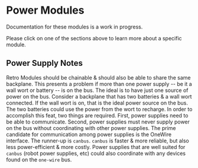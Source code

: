 # Power Modules
Documentation for these modules is a work in progress.

Please click on one of the sections above to learn more about a specific module.

## Power Supply Notes
Retro Modules should be chainable & should also be able to share the same
backplane. This presents a problem if more than one power supply -- be it a
wall wort or battery -- is on the bus. The ideal is to have just one source
of power on the bus. Consider a backplane that has two batteries & a wall
wort connected. If the wall wort is on, that is the ideal power source on
the bus. The two batteries could use the power from the wort to recharge.
In order to accomplish this feat, two things are required. First, power
supplies need to be able to communicate. Second, power supplies must never
supply power on the bus without coordinating with other power supplies.
The prime candidate for communication among power supplies is the OneWire
interface. The runner-up is `canbus`. `canbus` is faster & more reliable,
but also less power-efficient & more costly. Power supplies that are well
suited for `canbus` (robot power supplies, etc) could also coordinate with
any devices found on the `one-wire` bus.
